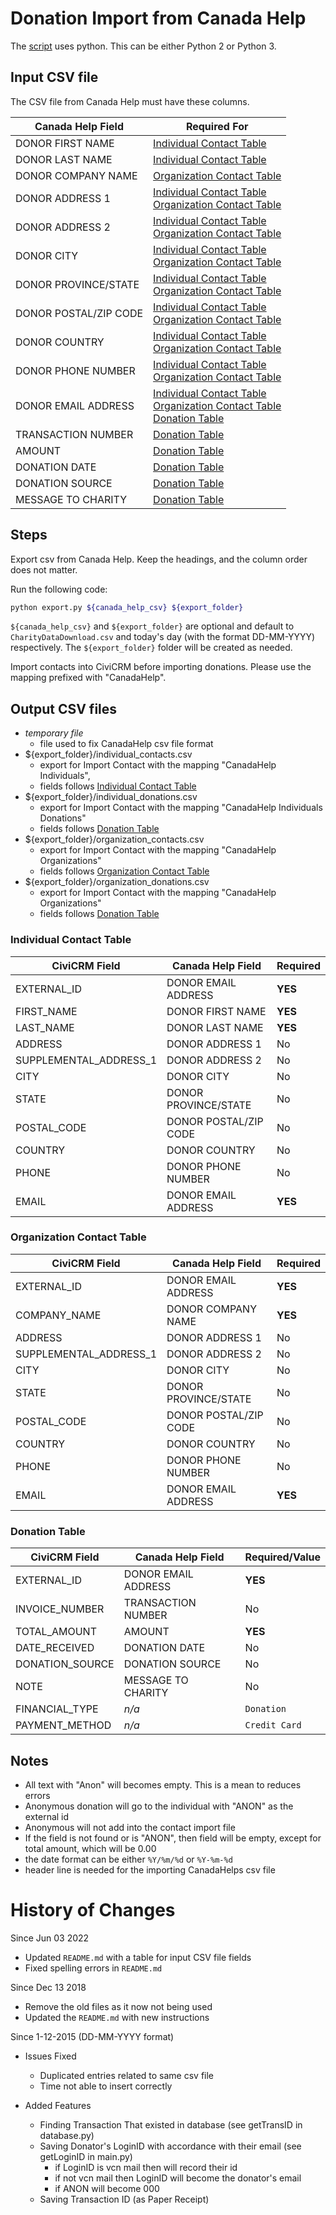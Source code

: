 # Donation Import from Canada Help

The [script] uses python. This can be either Python 2 or 
Python 3.

## Input CSV file

The CSV file from Canada Help must have these columns.

|Canada Help Field    |Required For                                                                                                                                             |
|---------------------|---------------------------------------------------------------------------------------------------------------------------------------------------------|
|DONOR FIRST NAME     |[Individual Contact Table](#individual-contact-table)                                                                                                    |
|DONOR LAST NAME      |[Individual Contact Table](#individual-contact-table)                                                                                                    |
|DONOR COMPANY NAME   |[Organization Contact Table](#organization-contact-table)                                                                                                |
|DONOR ADDRESS 1      |[Individual Contact Table](#individual-contact-table)<br/>[Organization Contact Table](#organization-contact-table)                                      |
|DONOR ADDRESS 2      |[Individual Contact Table](#individual-contact-table)<br/>[Organization Contact Table](#organization-contact-table)                                      |
|DONOR CITY           |[Individual Contact Table](#individual-contact-table)<br/>[Organization Contact Table](#organization-contact-table)                                      |
|DONOR PROVINCE/STATE |[Individual Contact Table](#individual-contact-table)<br/>[Organization Contact Table](#organization-contact-table)                                      |
|DONOR POSTAL/ZIP CODE|[Individual Contact Table](#individual-contact-table)<br/>[Organization Contact Table](#organization-contact-table)                                      |
|DONOR COUNTRY        |[Individual Contact Table](#individual-contact-table)<br/>[Organization Contact Table](#organization-contact-table)                                      |
|DONOR PHONE NUMBER   |[Individual Contact Table](#individual-contact-table)<br/>[Organization Contact Table](#organization-contact-table)                                      |
|DONOR EMAIL ADDRESS  |[Individual Contact Table](#individual-contact-table)<br/>[Organization Contact Table](#organization-contact-table)<br/>[Donation Table](#donation-table)|
|TRANSACTION NUMBER   |[Donation Table](#donation-table)                                                                                                                        |
|AMOUNT               |[Donation Table](#donation-table)                                                                                                                        |
|DONATION DATE        |[Donation Table](#donation-table)                                                                                                                        |
|DONATION SOURCE      |[Donation Table](#donation-table)                                                                                                                        |
|MESSAGE TO CHARITY   |[Donation Table](#donation-table)                                                                                                                        |

## Steps

Export csv from Canada Help. Keep the headings, and the column order does
not matter.

Run the following code:

~~~bash
python export.py ${canada_help_csv} ${export_folder}
~~~

`${canada_help_csv}` and `${export_folder}` are optional and default 
to `CharityDataDownload.csv` and today's day (with the format DD-MM-YYYY) 
respectively. The `${export_folder}` folder will be created as needed.

Import contacts into CiviCRM before importing donations. Please use the
mapping prefixed with "CanadaHelp".

[script]:donations.py

## Output CSV files

- *temporary file*
	- file used to fix CanadaHelp csv file format
- ${export_folder}/individual_contacts.csv
	- export for Import Contact with the mapping "CanadaHelp Individuals",
	- fields follows [Individual Contact Table](#individual-contact-table)
- ${export_folder}/individual_donations.csv
	- export for Import Contact with the mapping "CanadaHelp Individuals Donations"
	- fields follows [Donation Table](#donation-table)
- ${export_folder}/organization_contacts.csv
	- export for Import Contact with the mapping "CanadaHelp Organizations"
	- fields follows [Organization Contact Table](#organization-contact-table)
- ${export_folder}/organization_donations.csv
	- export for Import Contact with the mapping "CanadaHelp Organizations"
	- fields follows [Donation Table](#donation-table)

### Individual Contact Table

|CiviCRM Field         |Canada Help Field    |Required|
|----------------------|---------------------|--------|
|EXTERNAL_ID           |DONOR EMAIL ADDRESS  |**YES** |
|FIRST_NAME            |DONOR FIRST NAME     |**YES** |
|LAST_NAME             |DONOR LAST NAME      |**YES** |
|ADDRESS               |DONOR ADDRESS 1      |No      |
|SUPPLEMENTAL_ADDRESS_1|DONOR ADDRESS 2      |No      |
|CITY                  |DONOR CITY           |No      |
|STATE                 |DONOR PROVINCE/STATE |No      |
|POSTAL_CODE           |DONOR POSTAL/ZIP CODE|No      |
|COUNTRY               |DONOR COUNTRY        |No      |
|PHONE                 |DONOR PHONE NUMBER   |No      |
|EMAIL                 |DONOR EMAIL ADDRESS  |**YES** |


### Organization Contact Table

|CiviCRM Field         |Canada Help Field    |Required|
|----------------------|---------------------|--------|
|EXTERNAL_ID           |DONOR EMAIL ADDRESS  |**YES** |
|COMPANY_NAME          |DONOR COMPANY NAME   |**YES** |
|ADDRESS               |DONOR ADDRESS 1      |No      |
|SUPPLEMENTAL_ADDRESS_1|DONOR ADDRESS 2      |No      |
|CITY                  |DONOR CITY           |No      |
|STATE                 |DONOR PROVINCE/STATE |No      |
|POSTAL_CODE           |DONOR POSTAL/ZIP CODE|No      |
|COUNTRY               |DONOR COUNTRY        |No      |
|PHONE                 |DONOR PHONE NUMBER   |No      |
|EMAIL                 |DONOR EMAIL ADDRESS  |**YES** |


### Donation Table

|CiviCRM Field  |Canada Help Field  |Required/Value|
|---------------|-------------------|--------------|
|EXTERNAL_ID    |DONOR EMAIL ADDRESS|**YES**       |
|INVOICE_NUMBER |TRANSACTION NUMBER |No            |
|TOTAL_AMOUNT   |AMOUNT             |**YES**       |
|DATE_RECEIVED  |DONATION DATE      |No            |
|DONATION_SOURCE|DONATION SOURCE    |No            |
|NOTE           |MESSAGE TO CHARITY |No            |
|FINANCIAL_TYPE |*n/a*              |`Donation`    |
|PAYMENT_METHOD |*n/a*              |`Credit Card` |

## Notes

- All text with "Anon" will becomes empty. This is a mean to reduces errors
- Anonymous donation will go to the individual with "ANON" as the external id
- Anonymous will not add into the contact import file
- If the field is not found or is "ANON", then field will be empty, except for
  total amount, which will be 0.00
- the date format can be either `%Y/%m/%d` or `%Y-%m-%d`
- header line is needed for the importing CanadaHelps csv file

# History of Changes 

Since Jun 03 2022
- Updated `README.md` with a table for input CSV file fields
- Fixed spelling errors in `README.md`

Since Dec 13 2018
- Remove the old files as it now not being used
- Updated the `README.md` with new instructions

Since 1-12-2015 (DD-MM-YYYY format)
- Issues Fixed
  - Duplicated entries related to same csv file
  - Time not able to insert correctly

- Added Features
  - Finding Transaction That existed in database (see getTransID in database.py)
  - Saving Donator's LoginID with accordance with their email (see getLoginID in main.py)
    - if LoginID is vcn mail then will record their id
    - if not vcn mail then LoginID will become the donator's email
    - if ANON will become 000
  - Saving Transaction ID (as Paper Receipt)
